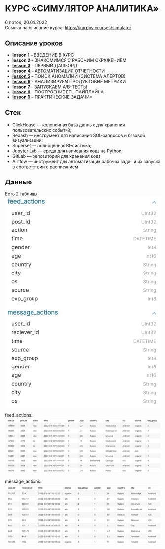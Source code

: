 # КУРС «СИМУЛЯТОР АНАЛИТИКА»
6 поток, 20.04.2022   
Ссылка на описание курса: https://karpov.courses/simulator  

## Описание уроков
- **lesson 1** – ВВЕДЕНИЕ В КУРС
- **lesson 2** – ЗНАКОМИМСЯ С РАБОЧИМ ОКРУЖЕНИЕМ
- **[lesson 3](./lesson_3/)** – ПЕРВЫЙ ДАШБОРД
- **[lesson 4](./lesson_4/)** – АВТОМАТИЗАЦИЯ ОТЧЕТНОСТИ
- **[lesson 5](./lesson_5/)** – ПОИСК АНОМАЛИЙ (СИСТЕМА АЛЕРТОВ)
- **[lesson 6](./lesson_6/)** – АНАЛИЗИРУЕМ ПРОДУКТОВЫЕ МЕТРИКИ
- **[lesson 7](./lesson_7/)** – ЗАПУСКАЕМ А/B-ТЕСТЫ
- **[lesson 8](./lesson_8/)** – ПОСТРОЕНИЕ ETL-ПАЙПЛАЙНА
- **[lesson 9](./lesson_9/)** – ПРАКТИЧЕСКИЕ ЗАДАЧИ*

## Стек
- ClickHouse — колоночная база данных для хранения пользовательских событий;
- Redash — инструмент для написания SQL-запросов и базовой визуализации;
- Superset — полноценная BI-система;
- Jupyter Lab — среда для написания кода на Python;
- GitLab — репозиторий для хранения кода.
- Airflow — инструмент для автоматизации рабочих задач и их запуска в соответствии с расписанием

## Данные
Есть 2 таблицы:  
![Схема данных](simulator_20220420_schema.png)

feed_actions:
![feed_actions](feed_actions.png)

message_actions:
![message_actions](message_actions.png)